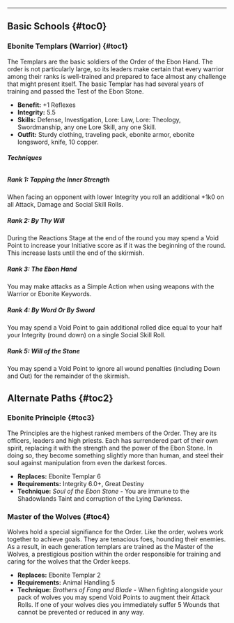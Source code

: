 ---
## <span>Basic Schools</span> {#toc0}

### <span>Ebonite Templars (Warrior)</span> {#toc1}

The Templars are the basic soldiers of the Order of the Ebon Hand. The order is not particularly large, so its leaders make certain that every warrior among their ranks is well-trained and prepared to face almost any challenge that might present itself. The basic Templar has had several years of training and passed the Test of the Ebon Stone.

- <strong>Benefit:</strong> +1 Reflexes
- <strong>Integrity:</strong> 5.5
- <strong>Skills:</strong> Defense, Investigation, Lore: Law, Lore: Theology, Swordmanship, any one Lore Skill, any one Skill.
- <strong>Outfit:</strong> Sturdy clothing, traveling pack, ebonite armor, ebonite longsword, knife, 10 copper.

###### <strong>Techniques</strong>
##### Rank 1: Tapping the Inner Strength

When facing an opponent with lower Integrity you roll an additional +1k0 on all Attack, Damage and Social Skill Rolls.
##### Rank 2: By Thy Will

During the Reactions Stage at the end of the round you may spend a Void Point to increase your Initiative score as if it was the beginning of the round. This increase lasts until the end of the skirmish.
##### Rank 3: The Ebon Hand

You may make attacks as a Simple Action when using weapons with the Warrior or Ebonite Keywords.
##### Rank 4: By Word Or By Sword

You may spend a Void Point to gain additional rolled dice equal to your half your Integrity (round down) on a single Social Skill Roll.
##### Rank 5: Will of the Stone

You may spend a Void Point to ignore all wound penalties (including Down and Out) for the remainder of the skirmish.
## <span>Alternate Paths</span> {#toc2}

### <span>Ebonite Principle</span> {#toc3}

The Principles are the highest ranked members of the Order. They are its officers, leaders and high priests. Each has surrendered part of their own spirit, replacing it with the strength and the power of the Ebon Stone. In doing so, they become something slightly more than human, and steel their soul against manipulation from even the darkest forces.

- <strong>Replaces:</strong> Ebonite Templar 6
- <strong>Requirements:</strong> Integrity 6.0+, Great Destiny
- <strong>Technique:</strong> <em>Soul of the Ebon Stone</em> - You are immune to the Shadowlands Taint and corruption of the Lying Darkness.

### <span>Master of the Wolves</span> {#toc4}

Wolves hold a special signifiance for the Order. Like the order, wolves work together to achieve goals. They are tenacious foes, hounding their enemies. As a result, in each generation templars are trained as the Master of the Wolves, a prestigious position within the order responsible for training and caring for the wolves that the Order keeps.

- <strong>Replaces:</strong> Ebonite Templar 2
- <strong>Requirements:</strong> Animal Handling 5
- <strong>Technique:</strong> <em>Brothers of Fang and Blade</em> - When fighting alongside your pack of wolves you may spend Void Points to augment their Attack Rolls. If one of your wolves dies you immediately suffer 5 Wounds that cannot be prevented or reduced in any way.

